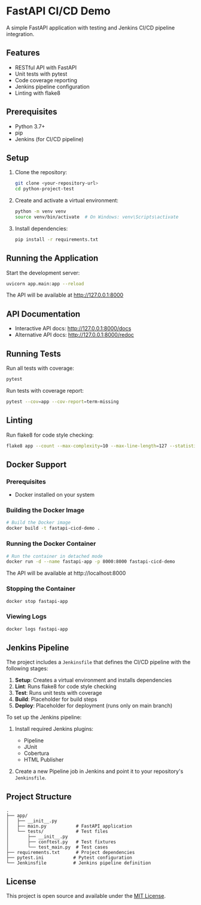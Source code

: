 # FastAPI CI/CD Demo

A simple FastAPI application with testing and Jenkins CI/CD pipeline integration.

## Features

- RESTful API with FastAPI
- Unit tests with pytest
- Code coverage reporting
- Jenkins pipeline configuration
- Linting with flake8

## Prerequisites

- Python 3.7+
- pip
- Jenkins (for CI/CD pipeline)

## Setup

1. Clone the repository:
   ```bash
   git clone <your-repository-url>
   cd python-project-test
   ```

2. Create and activate a virtual environment:
   ```bash
   python -m venv venv
   source venv/bin/activate  # On Windows: venv\Scripts\activate
   ```

3. Install dependencies:
   ```bash
   pip install -r requirements.txt
   ```

## Running the Application

Start the development server:
```bash
uvicorn app.main:app --reload
```

The API will be available at http://127.0.0.1:8000

## API Documentation

- Interactive API docs: http://127.0.0.1:8000/docs
- Alternative API docs: http://127.0.0.1:8000/redoc

## Running Tests

Run all tests with coverage:
```bash
pytest
```

Run tests with coverage report:
```bash
pytest --cov=app --cov-report=term-missing
```

## Linting

Run flake8 for code style checking:
```bash
flake8 app --count --max-complexity=10 --max-line-length=127 --statistics
```

## Docker Support

### Prerequisites
- Docker installed on your system

### Building the Docker Image

```bash
# Build the Docker image
docker build -t fastapi-cicd-demo .
```

### Running the Docker Container

```bash
# Run the container in detached mode
docker run -d --name fastapi-app -p 8000:8000 fastapi-cicd-demo
```

The API will be available at http://localhost:8000

### Stopping the Container

```bash
docker stop fastapi-app
```
### Viewing Logs

```bash
docker logs fastapi-app
```

## Jenkins Pipeline

The project includes a `Jenkinsfile` that defines the CI/CD pipeline with the following stages:

1. **Setup**: Creates a virtual environment and installs dependencies
2. **Lint**: Runs flake8 for code style checking
3. **Test**: Runs unit tests with coverage
4. **Build**: Placeholder for build steps
5. **Deploy**: Placeholder for deployment (runs only on main branch)

To set up the Jenkins pipeline:

1. Install required Jenkins plugins:
   - Pipeline
   - JUnit
   - Cobertura
   - HTML Publisher

2. Create a new Pipeline job in Jenkins and point it to your repository's `Jenkinsfile`.

## Project Structure

```
.
├── app/
│   ├── __init__.py
│   ├── main.py           # FastAPI application
│   └── tests/            # Test files
│       ├── __init__.py
│       ├── conftest.py   # Test fixtures
│       └── test_main.py  # Test cases
├── requirements.txt      # Project dependencies
├── pytest.ini           # Pytest configuration
└── Jenkinsfile          # Jenkins pipeline definition
```

## License

This project is open source and available under the [MIT License](LICENSE).
